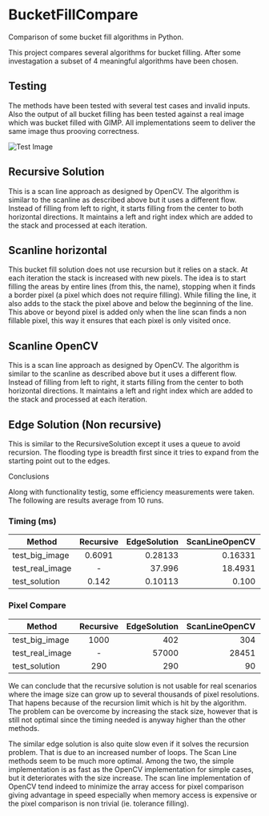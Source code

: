 # BucketFillCompare
Comparison of some bucket fill algorithms in Python.

This project compares several algorithms for bucket filling. After some investagation 
a subset of 4 meaningful algorithms have been chosen. 

## Testing

The methods have been tested with several test cases and invalid inputs. Also the output
of all bucket filling has been tested against a real image which was bucket filled with GIMP.
All implementations seem to deliver the same image thus prooving correctness.

![Test Image][test_image]

[test_image]: https://github.com/szandara/BucketFillCompare/blob/master/test_kayak_res.jpg

## Recursive Solution
This is a scan line approach as designed by OpenCV. The algorithm is similar to
the scanline as described above but it uses a different flow. Instead of filling
from left to right, it starts filling from the center to both horizontal directions.
It maintains a left and right index which are added to the stack and processed
at each iteration.

## Scanline horizontal

This bucket fill solution does not use recursion but it relies on a stack.
At each iteration the stack is increased with new pixels. The idea is to start
filling the areas by entire lines (from this, the name), stopping when
it finds a border pixel (a pixel which does not require filling). While filling
the line, it also adds to the stack the pixel above and below the beginning of the line.
This above or beyond pixel is added only when the line scan finds a non fillable pixel,
this way it ensures that each pixel is only visited once.

## Scanline OpenCV
This is a scan line approach as designed by OpenCV. The algorithm is similar to
the scanline as described above but it uses a different flow. Instead of filling
from left to right, it starts filling from the center to both horizontal directions.
It maintains a left and right index which are added to the stack and processed
at each iteration.

## Edge Solution (Non recursive)
This is similar to the RecursiveSolution except it uses a queue to avoid
recursion. The flooding type is breadth first since it tries to expand
from the starting point out to the edges.

Conclusions

Along with functionality testig, some efficiency measurements were taken. The following
are results average from 10 runs.

### Timing (ms)

| Method         | Recursive  | EdgeSolution  | ScanLineOpenCV | ScanLineWikipedia |
| -------------  |:----------:| -------------:| --------------:| -----------------:|
| test_big_image |0.6091      | 0.28133       | 0.16331        | 0.16188           |
| test_real_image|-           | 37.996        | 18.4931        | 30.6818           |
| test_solution  |0.142       | 0.10113       | 0.100          | 0.1018            |


### Pixel Compare 

| Method         | Recursive  | EdgeSolution  | ScanLineOpenCV | ScanLineWikipedia |
| -------------  |:----------:| -------------:| --------------:| -----------------:|
| test_big_image |1000        | 402           | 304            | 308               |
| test_real_image|-           | 57000         | 28451          | 54671             |
| test_solution  |290         | 290           | 90             | 163               |


We can conclude that the recursive solution is not usable for real scenarios where the image size can grow up to several
thousands of pixel resolutions. That hapens because of the recursion limit which is hit by the algorithm. The problem
can be overcome by increasing the stack size, however that is still not optimal since the timing needed is anyway
higher than the other methods.

The similar edge solution is also quite slow even if it solves the recursion problem. That is due to an increased number of
loops. The Scan Line methods seem to be much more optimal. Among the two, the simple implementation is as fast
as the OpenCV implementation for simple cases, but it deteriorates with the size increase. The scan line implementation
 of OpenCV tend indeed to minimize the array access for pixel comparison giving  advantage in speed especially 
when memory access is expensive or the pixel comparison is non trivial (ie. tolerance filling).
